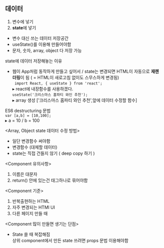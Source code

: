 데이터
-
1. 변수에 넣기
2. **state**에 넣기<br>
- 변수 대신 쓰는 데이터 저장공간<br>
- useState()를 이용해 만들어야함<br>
- 문자, 숫자, array, object 다 저장 가능<br>

state에 데이터 저장해놓는 이유<br>
- 웹이 App처럼 동작하게 만들고 싶어서 / state는 변경되면 HTML이 자동으로 **재렌더링**이 됨 ( = HTML이 새로고침 없이도 스무스하게 변경됨)<br>
` import React, { useState } from 'react';`<br>
▸ react에 내장함수를 사용하겠다.<br>
`useState('크리스마스 홈파티 와인 추천');`<br>
▸ array 생성 ['크리스마스 홈파티 와인 추천',앞에 데이터 수정할 함수]

ES6 destructuring 문법<br>
`var [a,b] = [10,100];`<br>
▸ a = 10 / b = 100

<Array, Object state 데이터 수정 방법>
- 일단 변경함수 써야함
- 변경함수 (대체할 데이터)
- state는 직접 건들지 않기 ( deep copy 하기 )

<Component 유의사항>
1. 이름은 대문자
2. return() 안에 있는건 태그하나로 묶어야함

<Component 기준>
1. 반복출현하는 HTML
2. 자주 변경되는 HTMl UI
3. 다른 페이지 만들 때

<Component 많이 만들면 생기는 단점>
- State 쓸 때 복잡해짐<br>
상위 component에서 만든 state 쓰려면 props 문법 이용해야함